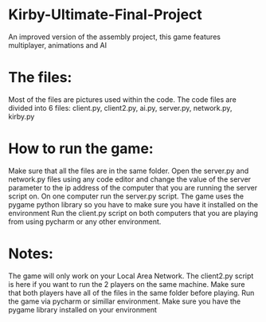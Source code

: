 # Kirby-Ultimate-Final-Project
An improved version of the assembly project, this game features multiplayer, animations and AI

# The files:
Most of the files are pictures used within the code.
The code files are divided into 6 files: client.py, client2.py, ai.py, server.py, network.py, kirby.py

# How to run the game:
Make sure that all the files are in the same folder.
Open the server.py and network.py files using any code editor and change the value of the server parameter to 
the ip address of the computer that you are running the server script on.
On one computer run the server.py script. 
The game uses the pygame python library so you have to make sure you have it installed on the environment
Run the client.py script on both computers that you are playing from using pycharm or any other environment.

# Notes:
The game will only work on your Local Area Network.
The client2.py script is here if you want to run the 2 players on the same machine.
Make sure that both players have all of the files in the same folder before playing.
Run the game via pycharm or simillar environment.
Make sure you have the pygame library installed on your environment
